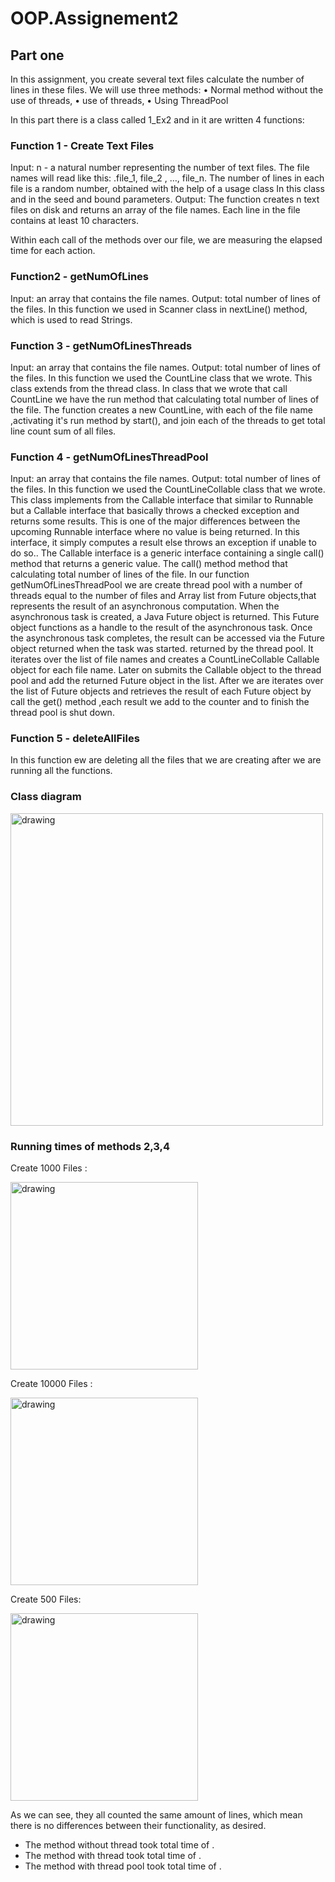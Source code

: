 # OOP.Assignement2

## Part one  

In this assignment, you create several text files calculate the number of lines in these files. We will use three methods:
• Normal method without the use of threads,
• use of threads,
• Using ThreadPool 

In this part there is a class called 1_Ex2 and in it are written 4 functions:

### Function 1 - Create Text Files
Input:
n - a natural number representing the number of text files.
The file names will read like this:
.file_1, file_2 , …, file_n.
The number of lines in each file is a random number, obtained with the help of a usage class
In this class and in the seed and bound parameters.
Output: The function creates n text files on disk and returns an array
of the file names. Each line in the file contains at least 10 characters. 

Within each call of the methods over our file, we are measuring the elapsed time for each action.

### Function2 - getNumOfLines
Input: an array that contains the file names.
Output: total number of lines of the files.
In this function we used in Scanner class in nextLine() method, which is used to read Strings.

### Function 3 - getNumOfLinesThreads
Input: an array that contains the file names.
Output: total number of lines of the files.
In this function we used the CountLine class that we wrote. This class extends from the thread class.
In class that we wrote that call CountLine we have the run method that calculating total number of lines of the file. 
The function creates a new CountLine, with each of the file name ,activating it's run method by start(), and join each of the threads to get total line count sum of all files.

### Function 4 - getNumOfLinesThreadPool
Input: an array that contains the file names.
Output: total number of lines of the files.
In this function we used the CountLineCollable class that we wrote. This class implements from the Callable interface that similar to Runnable but a Callable interface that basically throws a checked exception and returns some results. This is one of the major differences between the upcoming Runnable interface where no value is being returned. In this interface, it simply computes a result else throws an exception if unable to do so..
The Callable interface is a generic interface containing a single call() method that returns a generic value.
The call() method method that calculating total number of lines of the file.
In our function getNumOfLinesThreadPool we are create thread pool with a number of threads equal to the number of files and Array list from Future objects,that represents the result of an asynchronous computation. When the asynchronous task is created, a Java Future object is returned. This Future object functions as a handle to the result of the asynchronous task. Once the asynchronous task completes, the result can be accessed via the Future object returned when the task was started. returned by the thread pool. It iterates over the list of file names and creates a CountLineCollable Callable object for each file name. Later on submits the Callable object to the thread pool and add the returned Future object in the list.
After we are iterates over the list of Future objects and retrieves the result of each Future object by call the get() method ,each result we add to the counter and
to finish the thread pool is shut down. 

### Function 5 - deleteAllFiles
In this function ew are deleting all the files that we are creating after we are running all the functions.

### Class diagram

<img src="https://user-images.githubusercontent.com/118892976/211375872-ad68ea9e-dffb-4ada-b337-bb94cf0512b0.png" alt="drawing" width="500"/>

### Running times of methods 2,3,4 
Create 1000 Files :

<img src="[https://user-images.githubusercontent.com/118892976/211306452-7c382fea-66c2-42eb-9334-32cfa059757f.png]" alt="drawing" width="300"/>


Create 10000 Files :

<img src="[https://user-images.githubusercontent.com/118892976/211307518-a7169a29-486f-49da-b109-6de9bae7ca72.png]" alt="drawing" width="300"/>

Create 500 Files:

<img src="[https://user-images.githubusercontent.com/118892976/211377005-89dfec58-3443-4814-b3df-063548d89eb7.png]" alt="drawing" width="300"/>



As we can see, they all counted the same amount of lines, which mean there is no differences between their functionality, as desired. 
* The method without thread took total time of . 
* The method with thread took total time of .
*  The method with thread pool took total time of . 





 
